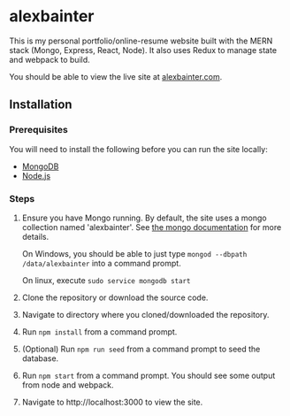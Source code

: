 # alexbainter

This is my personal portfolio/online-resume website built with the MERN stack (Mongo, Express, React, Node). It also uses Redux to manage state and webpack to build.

You should be able to view the live site at [alexbainter.com](http://alexbainter.com).

## Installation
### Prerequisites
You will need to install the following before you can run the site locally:
 - [MongoDB](https://www.mongodb.com/)
 - [Node.js](https://nodejs.org/)

### Steps
1. Ensure you have Mongo running. By default, the site uses a mongo collection named 'alexbainter'. See [the mongo documentation](https://docs.mongodb.com/manual/tutorial/manage-mongodb-processes/) for more details.

    On Windows, you should be able to just type `mongod --dbpath /data/alexbainter` into a command prompt.

    On linux, execute `sudo service mongodb start`
1. Clone the repository or download the source code.
1. Navigate to directory where you cloned/downloaded the repository.
1. Run `npm install` from a command prompt.
1. (Optional) Run `npm run seed` from a command prompt to seed the database.
1. Run `npm start` from a command prompt. You should see some output from node and webpack.
1. Navigate to http://localhost:3000 to view the site.
